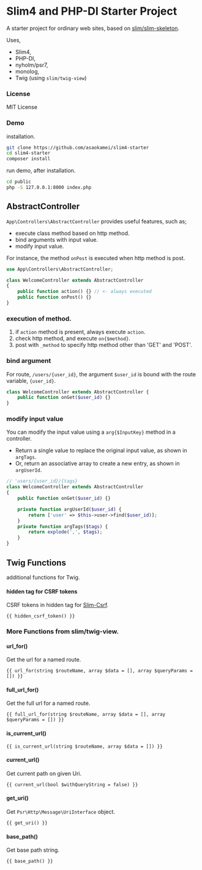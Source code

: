 Slim4 and PHP-DI Starter Project
================================

A starter project for ordinary web sites, based on [slim/slim-skeleton](https://github.com/slimphp/Slim-Skeleton).

Uses, 

- Slim4,
- PHP-DI,
- nyholm/psr7,
- monolog,
- Twig (using `slim/twig-view`)

### License

MIT License

### Demo

installation.

```bash
git clone https://github.com/asaokamei/slim4-starter
cd slim4-starter
composer install
```

run demo, after installation.

```bash
cd public
php -S 127.0.0.1:8000 index.php
```

AbstractController
-----------

`App\Controllers\AbstractController` provides useful features,
such as;
 
- execute class method based on http method. 
- bind arguments with input value.
- modify input value. 

For instance, the method `onPost` is executed when
http method is post. 


```php
use App\Controllers\AbstractController;

class WelcomeController extends AbstractController
{
    public function action() {} // <- always executed
    public function onPost() {}
}
```

### execution of method. 

1. if `action` method is present, always execute `action`.
2. check http method, and execute `on{$method}`. 
3. post with `_method` to specify http method other than 'GET' and 'POST'.  

### bind argument

For route, `/users/{user_id}`, the argument `$user_id` is bound with 
the route variable, `{user_id}`. 

```php
class WelcomeController extends AbstractController {
    public function onGet($user_id) {}
}
```

### modify input value

You can modify the input value using a `arg{$InputKey}` method in a controller.  

- Return a single value to replace the original input value, 
as shown in `argTags`. 
- Or, return an associative array to create a new entry, 
as shown in `argUserId`. 

```php
// 'users/{user_id}/{tags}
class WelcomeController extends AbstractController
{
    public function onGet($user_id) {}

    private function argUserId($user_id) {
        return ['user' => $this->user->find($user_id)];
    }
    private function argTags($tags) {
        return explode(',', $tags);
    }
}
```


Twig Functions
--------------

additional functions for Twig. 

#### hidden tag for CSRF tokens

CSRF tokens in hidden tag for [Slim-Csrf](https://github.com/slimphp/Slim-Csrf). 

```
{{ hidden_csrf_token() }}
```


### More Functions from slim/twig-view.

#### url_for()

Get the url for a named route.

`{{ url_for(string $routeName, array $data = [], array $queryParams = []) }}`

#### full_url_for()

Get the full url for a named route. 

`{{ full_url_for(string $routeName, array $data = [], array $queryParams = []) }}`

#### is_current_url()

`{{ is_current_url(string $routeName, array $data = []) }}`

#### current_url()

Get current path on given Uri.

`{{ current_url(bool $withQueryString = false) }}`

#### get_uri()

Get `Psr\Http\Message\UriInterface` object.

`{{ get_uri() }}`

#### base_path()

Get base path string.

`{{ base_path() }}`